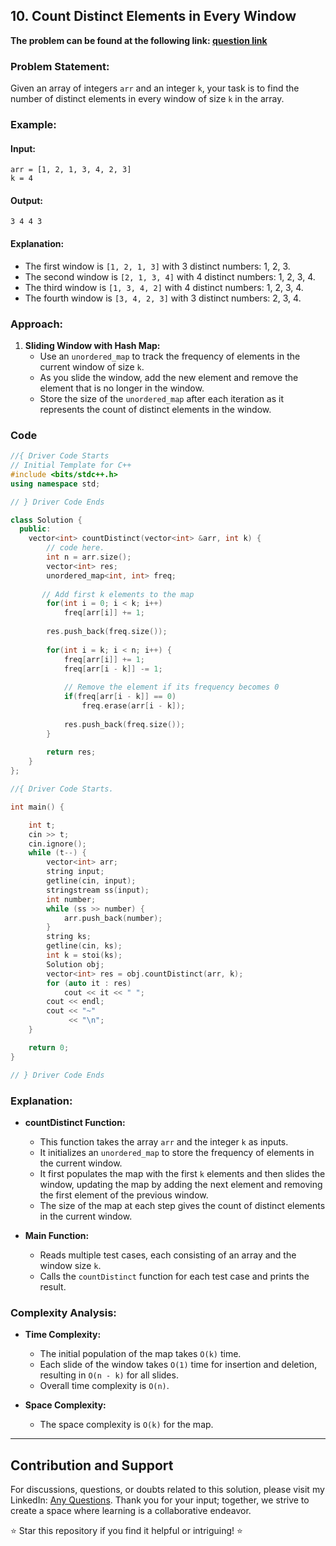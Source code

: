 ## 10. Count Distinct Elements in Every Window

**The problem can be found at the following link: [question link](https://www.geeksforgeeks.org/problems/count-distinct-elements-in-every-window/1)**

### Problem Statement:

Given an array of integers `arr` and an integer `k`, your task is to find the number of distinct elements in every window of size `k` in the array.

### Example:

#### Input:
```
arr = [1, 2, 1, 3, 4, 2, 3]
k = 4
```

#### Output:
```
3 4 4 3
```

#### Explanation:
- The first window is `[1, 2, 1, 3]` with 3 distinct numbers: 1, 2, 3.
- The second window is `[2, 1, 3, 4]` with 4 distinct numbers: 1, 2, 3, 4.
- The third window is `[1, 3, 4, 2]` with 4 distinct numbers: 1, 2, 3, 4.
- The fourth window is `[3, 4, 2, 3]` with 3 distinct numbers: 2, 3, 4.

### Approach:

1. **Sliding Window with Hash Map:**
   - Use an `unordered_map` to track the frequency of elements in the current window of size `k`.
   - As you slide the window, add the new element and remove the element that is no longer in the window.
   - Store the size of the `unordered_map` after each iteration as it represents the count of distinct elements in the window.

### Code

```cpp
//{ Driver Code Starts
// Initial Template for C++
#include <bits/stdc++.h>
using namespace std;

// } Driver Code Ends

class Solution {
  public:
    vector<int> countDistinct(vector<int> &arr, int k) {
        // code here.
        int n = arr.size();  
        vector<int> res;
        unordered_map<int, int> freq;
      
       // Add first k elements to the map
        for(int i = 0; i < k; i++)
            freq[arr[i]] += 1;
      
        res.push_back(freq.size());
      
        for(int i = k; i < n; i++) {
            freq[arr[i]] += 1;
            freq[arr[i - k]] -= 1;
          
            // Remove the element if its frequency becomes 0
            if(freq[arr[i - k]] == 0)
                freq.erase(arr[i - k]);
          
            res.push_back(freq.size());
        }
      
        return res;
    }
};

//{ Driver Code Starts.

int main() {

    int t;
    cin >> t;
    cin.ignore();
    while (t--) {
        vector<int> arr;
        string input;
        getline(cin, input);
        stringstream ss(input);
        int number;
        while (ss >> number) {
            arr.push_back(number);
        }
        string ks;
        getline(cin, ks);
        int k = stoi(ks);
        Solution obj;
        vector<int> res = obj.countDistinct(arr, k);
        for (auto it : res)
            cout << it << " ";
        cout << endl;
        cout << "~"
             << "\n";
    }

    return 0;
}

// } Driver Code Ends
```

### Explanation:

- **countDistinct Function:**
  - This function takes the array `arr` and the integer `k` as inputs.
  - It initializes an `unordered_map` to store the frequency of elements in the current window.
  - It first populates the map with the first `k` elements and then slides the window, updating the map by adding the next element and removing the first element of the previous window.
  - The size of the map at each step gives the count of distinct elements in the current window.

- **Main Function:**
  - Reads multiple test cases, each consisting of an array and the window size `k`.
  - Calls the `countDistinct` function for each test case and prints the result.

### Complexity Analysis:

- **Time Complexity:**
  - The initial population of the map takes `O(k)` time.
  - Each slide of the window takes `O(1)` time for insertion and deletion, resulting in `O(n - k)` for all slides.
  - Overall time complexity is `O(n)`.

- **Space Complexity:**
  - The space complexity is `O(k)` for the map.

---

## Contribution and Support

For discussions, questions, or doubts related to this solution, please visit my LinkedIn: [Any Questions](https://www.linkedin.com/in/aniket-yadav-2162ab239/). Thank you for your input; together, we strive to create a space where learning is a collaborative endeavor.

⭐ Star this repository if you find it helpful or intriguing! ⭐

